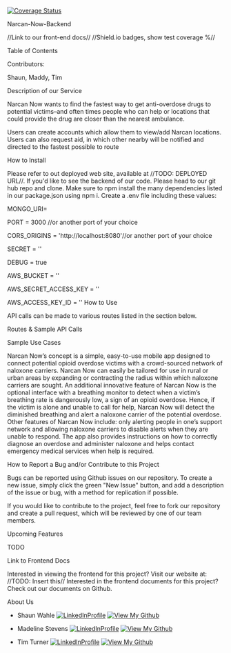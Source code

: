 [![Coverage Status](https://coveralls.io/repos/github/spwahle/Narcan-Now-Backend/badge.svg?branch=staging)](https://coveralls.io/github/spwahle/Narcan-Now-Frontend?branch=staging)


Narcan-Now-Backend

//Link to our front-end docs// //Shield.io badges, show test coverage %//

Table of Contents

Contributors:

Shaun, Maddy, Tim

Description of our Service

Narcan Now wants to find the fastest way to get anti-overdose drugs to potential victims–and often times people who can help or locations that could provide the drug are closer than the nearest ambulance.


Users can create accounts which allow them to view/add Narcan locations.
Users can also request aid, in which other nearby will be notified and directed to the fastest possible to route

How to Install

Please refer to out deployed web site, available at //TODO: DEPLOYED URL//. If you'd like to see the backend of our code. Please head to our git hub repo and clone. Make sure to npm install the many dependencies listed in our package.json using npm i. Create a .env file including these values:

MONGO_URI=<your mongo database>

PORT = 3000 //or another port of your choice

CORS_ORIGINS = 'http://localhost:8080'//or another port of your choice

SECRET = '<your secret phrase>'

DEBUG = true

AWS_BUCKET = '<your AWS bucket name>'

AWS_SECRET_ACCESS_KEY = '<your AWS Secret Access Key>'

AWS_ACCESS_KEY_ID = '<your AWS Access Key>'
How to Use

API calls can be made to various routes listed in the section below.

Routes & Sample API Calls

Sample Use Cases

Narcan Now’s concept is a simple, easy-to-use mobile app designed to connect potential opioid overdose victims with a crowd-sourced network of naloxone carriers. Narcan Now can easily be tailored for use in rural or urban areas by expanding or contracting the radius within which naloxone carriers are sought. An additional innovative feature of Narcan Now is the optional interface with a breathing monitor to detect when a victim’s breathing rate is dangerously low, a sign of an opioid overdose. Hence, if the victim is alone and unable to call for help, Narcan Now will detect the diminished breathing and alert a naloxone carrier of the potential overdose. Other features of Narcan Now include: only alerting people in one’s support network and allowing naloxone carriers to disable alerts when they are unable to respond. The app also provides instructions on how to correctly diagnose an overdose and administer naloxone and helps contact emergency medical services when help is required.

How to Report a Bug and/or Contribute to this Project

Bugs can be reported using Github issues on our repository. To create a new issue, simply click the green "New Issue" button, and add a description of the issue or bug, with a method for replication if possible.

If you would like to contribute to the project, feel free to fork our repository and create a pull request, which will be reviewed by one of our team members.

Upcoming Features


TODO

Link to Frontend Docs

Interested in viewing the frontend for this project? Visit our website at: //TODO: Insert this// Interested in the frontend documents for this project? Check out our documents on Github.

About Us

* Shaun Wahle
 [![LinkedInProfile](https://img.shields.io/badge/LinkedIn-Profile-brightgreen.svg)](https://www.linkedin.com/in/shaun-wahle/) [![View My Github](https://img.shields.io/badge/View%20My-Github-blue.svg)](https://github.com/Spwahle)

 * Madeline Stevens
   [![LinkedInProfile](https://img.shields.io/badge/LinkedIn-Profile-brightgreen.svg)](https://www.linkedin.com/in/madelinerosestevens/) [![View My Github](https://img.shields.io/badge/View%20My-Github-blue.svg)](https://github.com/madhubs)

 * Tim Turner  [![LinkedInProfile](https://img.shields.io/badge/LinkedIn-Profile-brightgreen.svg)](https://www.linkedin.com/in/timothyt/) [![View My Github](https://img.shields.io/badge/View%20My-Github-blue.svg)](https://github.com/ratiphi)
